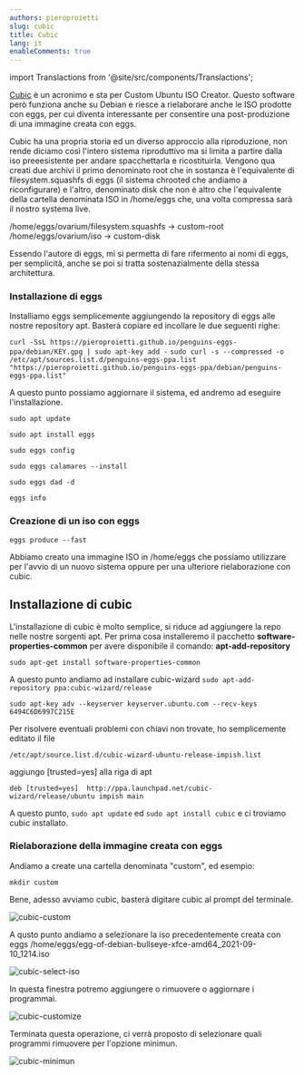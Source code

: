 ```yaml
---
authors: pieroproietti
slug: cubic
title: Cubic
lang: it
enableComments: true
---
```

import Translactions from '@site/src/components/Translactions';

<Translactions />

[Cubic](https://launchpad.net/~cubic-wizard) è un acronimo e sta per Custom Ubuntu ISO Creator. Questo software però funziona anche su Debian e riesce a rielaborare anche le ISO prodotte con eggs, per cui diventa interessante per consentire una post-produzione di una immagine creata con eggs.

Cubic ha una propria storia ed un diverso approccio alla riproduzione, non rende diciamo così l'intero sistema riproduttivo ma si limita a partire dalla iso preeesistente per andare spacchettarla e ricostituirla. Vengono qua creati due archivi il primo denominato root che in sostanza è l'equivalente di filesystem.squashfs di eggs (il sistema chrooted che andiamo a riconfigurare) e l'altro, denominato disk che non è altro che l'equivalente della cartella denominata ISO in /home/eggs che, una volta compressa sarà il nostro systema live.

/home/eggs/ovarium/filesystem.squashfs -> custom-root
/home/eggs/ovarium/iso  -> custom-disk

Essendo l'autore di eggs, mi si permetta di fare rifermento ai nomi di eggs, per semplicità, anche se poi si tratta sostenazialmente della stessa architettura.


### Installazione di eggs

Installiamo eggs semplicemente aggiungendo la repository di eggs alle nostre repository apt. Basterà copiare ed incollare le due seguenti righe:

```curl -SsL https://pieroproietti.github.io/penguins-eggs-ppa/debian/KEY.gpg | sudo apt-key add -```
```sudo curl -s --compressed -o /etc/apt/sources.list.d/penguins-eggs-ppa.list "https://pieroproietti.github.io/penguins-eggs-ppa/debian/penguins-eggs-ppa.list"```

A questo punto possiamo aggiornare il sistema, ed andremo ad eseguire l'installazione. 

```sudo apt update```

```sudo apt install eggs```

```sudo eggs config```

```sudo eggs calamares --install```

```sudo eggs dad -d```

```eggs info```

### Creazione di un iso con eggs

```eggs produce --fast```

Abbiamo creato una immagine ISO in /home/eggs che possiamo utilizzare per l'avvio di un nuovo sistema oppure per una ulteriore rielaborazione con cubic.

## Installazione di cubic

L'installazione di cubic è molto semplice, si riduce ad aggiungere la repo nelle nostre sorgenti apt. Per prima cosa installeremo il pacchetto **software-properties-common** per avere disponibile il comando: **apt-add-repository**

```sudo apt-get install software-properties-common```

A questo punto andiamo ad installare cubic-wizard
```sudo apt-add-repository ppa:cubic-wizard/release```

```sudo apt-key adv --keyserver keyserver.ubuntu.com --recv-keys 6494C6D6997C215E```

Per risolvere eventuali problemi con chiavi non trovate, ho semplicemente editato il file 

```/etc/apt/source.list.d/cubic-wizard-ubuntu-release-impish.list```

aggiungo [trusted=yes] alla riga di apt

```deb [trusted=yes]  http://ppa.launchpad.net/cubic-wizard/release/ubuntu impish main```

A questo punto, ```sudo apt update``` ed ```sudo apt install cubic``` e ci troviamo cubic installato.

### Rielaborazione della immagine creata con eggs

Andiamo a create una cartella denominata "custom", ed esempio: 

```mkdir custom```

Bene, adesso avviamo cubic, basterà digitare cubic al prompt del terminale. 

![cubic-custom](/images/cubic-custom.png)


A qusto punto andiamo a selezionare la iso precedentemente creata con eggs /home/eggs/egg-of-debian-bullseye-xfce-amd64_2021-09-10_1214.iso

![cubic-select-iso](/images/cubic-select-iso.png)

In questa finestra potremo aggiungere o rimuovere o aggiornare i programmai.

![cubic-customize](/images/cubic-customize.png)


Terminata questa operazione, ci verrà proposto di selezionare quali programmi rimuovere per l'opzione minimun. 

![cubic-minimun](/images/cubic-minimun.png)




